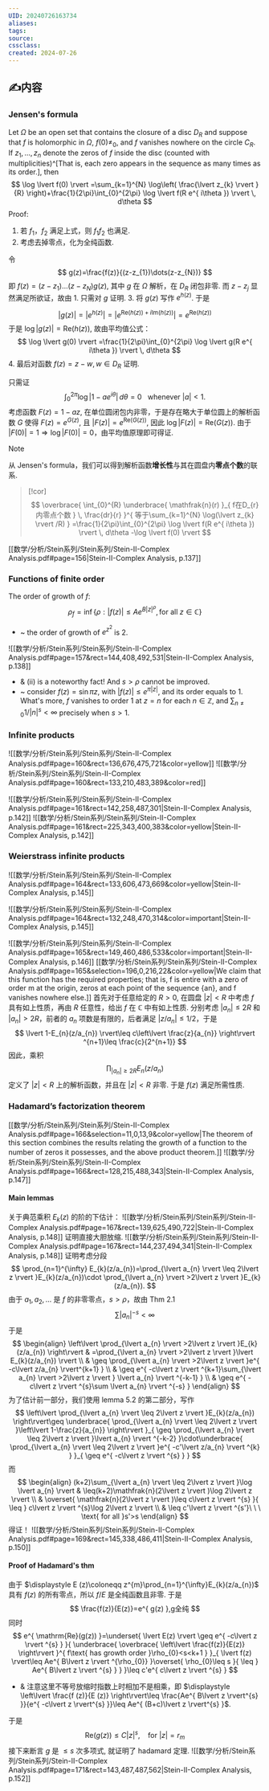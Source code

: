 ```yaml
---
UID: 20240726163734 
aliases: 
tags: 
source: 
cssclass: 
created: 2024-07-26
---
```


## ✍内容
### Jensen's formula
Let $\displaystyle \Omega$ be an open set that contains the closure of a disc $\displaystyle D_{R}$ and suppose that $\displaystyle f$ is holomorphic in $\displaystyle \Omega$, $\displaystyle f(0)\neq_{0}$, and $\displaystyle f$ vanishes nowhere on the circle $\displaystyle C_{R}$.  If $\displaystyle z_{1},\dots,z_{n}$ denote the zeros of $\displaystyle f$ inside the disc (counted with multiplicities)^[That is, each zero appears in the sequence as many times as its order.], then
$$
\log \lvert f(0) \rvert =\sum_{k=1}^{N} \log\left( \frac{\lvert z_{k} \rvert }{R} \right)+\frac{1}{2\pi}\int_{0}^{2\pi} \log \lvert f(R e^{ i\theta }) \rvert  \, d\theta
$$
Proof:
1. 若 $\displaystyle f_{1}，f_{2}$ 满足上式，则 $\displaystyle f_{1}f_{2}$ 也满足.
2. 考虑去掉零点，化为全纯函数.

令
$$
g(z)=\frac{f(z)}{(z-z_{1})\dots(z-z_{N})}
$$
即 $\displaystyle f(z)=(z-z_{1})\dots(z-z_{N})g(z)$, 其中 $\displaystyle g$ 在 $\displaystyle \Omega$ 解析，在 $\displaystyle D_{R}$ 闭包非零. 而 $\displaystyle z-z_{j}$ 显然满足所欲证，故由 1. 只需对 $\displaystyle g$ 证明.
3. 将 $\displaystyle g(z)$ 写作 $\displaystyle e^{ h(z) }$. 于是

$$
\lvert g(z) \rvert =\lvert e^{ h(z) } \rvert =\lvert e^{ \mathrm{Re}(h(z)) +i\mathrm{Im}(h(z))} \rvert=e^{ \mathrm{Re}(h(z)) }
$$
于是 $\displaystyle \log \lvert g(z) \rvert=\mathrm{Re}(h(z))$, 故由平均值公式：
$$
\log \lvert g(0) \rvert =\frac{1}{2\pi}\int_{0}^{2\pi} \log \lvert g(R e^{ i\theta }) \rvert  \, d\theta 
$$
4. 最后对函数 $\displaystyle f (z)=z-w, w\in D_{R}$ 证明.

只需证
$$
\int_{0}^{2\pi} \log \lvert 1-a e^{ i\theta } \rvert  \, d\theta=0\ \ \ \text{whenever }\lvert a \rvert <1. 
$$
考虑函数 $\displaystyle F(z)=1-az$, 在单位圆闭包内非零，于是存在略大于单位圆上的解析函数 $\displaystyle G$ 使得 $\displaystyle F(z)=e^{ G(z) }$, 且 $\displaystyle \lvert F(z) \rvert=e^{ \mathrm{Re}(G(z)) }$, 因此 $\displaystyle \log \lvert F(z) \rvert=\mathrm{Re}(G(z))$.
由于 $\displaystyle \lvert F(0) \rvert=1\Rightarrow \log \lvert F(0) \rvert=0$，由平均值原理即可得证.
> [!NOTE]
> 从 Jensen's formula，我们可以得到解析函数**增长性**与其在圆盘内**零点个数**的联系.

> [!cor]
> $$
 \overbrace{ \int_{0}^{R} \underbrace{ \mathfrak{n}(r) }_{ f在D_{r}内零点个数 } \, \frac{dr}{r} }^{ 等于\sum_{k=1}^{N} \log(\lvert z_{k} \rvert /R) } =\frac{1}{2\pi}\int_{0}^{2\pi} \log \lvert f(R e^{ i\theta }) \rvert  \, d\theta -\log \lvert f(0) \rvert
$$

[[数学/分析/Stein系列/Stein系列/Stein-II-Complex Analysis.pdf#page=156|Stein-II-Complex Analysis, p.137]]
### Functions of finite order
The order of growth of $\displaystyle f$:
$$
\rho_{f}=\inf\{\rho:\lvert f(z) \rvert \leq Ae^{ B\lvert z \rvert ^{\rho} },\text{for all }z\in \mathbb{C}\}
$$
- ~ the order of growth of $\displaystyle e^{ z^{2} }$ is $\displaystyle 2$.

![[数学/分析/Stein系列/Stein系列/Stein-II-Complex Analysis.pdf#page=157&rect=144,408,492,531|Stein-II-Complex Analysis, p.138]]
- & (ii) is a noteworthy fact! And $\displaystyle s>\rho$ cannot be improved.
- ~ consider $\displaystyle f(z)=\sin \pi z$, with $\displaystyle \lvert f(z) \rvert\leq e^{ \pi \lvert z \rvert }$, and its order equals to 1. What's more, $\displaystyle f$ vanishes to order 1 at $\displaystyle z=n$ for each $\displaystyle n\in \mathbb{Z}$, and $\sum_{n\neq 0}1/\lvert n \rvert^{s}<\infty$ precisely when $\displaystyle s>1$.

### Infinite products
![[数学/分析/Stein系列/Stein系列/Stein-II-Complex Analysis.pdf#page=160&rect=136,676,475,721&color=yellow]]
![[数学/分析/Stein系列/Stein系列/Stein-II-Complex Analysis.pdf#page=160&rect=133,210,483,389&color=red]]

![[数学/分析/Stein系列/Stein系列/Stein-II-Complex Analysis.pdf#page=161&rect=142,258,487,301|Stein-II-Complex Analysis, p.142]]
![[数学/分析/Stein系列/Stein系列/Stein-II-Complex Analysis.pdf#page=161&rect=225,343,400,383&color=yellow|Stein-II-Complex Analysis, p.142]]
### Weierstrass infinite products
![[数学/分析/Stein系列/Stein系列/Stein-II-Complex Analysis.pdf#page=164&rect=133,606,473,669&color=yellow|Stein-II-Complex Analysis, p.145]]

![[数学/分析/Stein系列/Stein系列/Stein-II-Complex Analysis.pdf#page=164&rect=132,248,470,314&color=important|Stein-II-Complex Analysis, p.145]]

![[数学/分析/Stein系列/Stein系列/Stein-II-Complex Analysis.pdf#page=165&rect=149,460,486,533&color=important|Stein-II-Complex Analysis, p.146]]
[[数学/分析/Stein系列/Stein系列/Stein-II-Complex Analysis.pdf#page=165&selection=196,0,216,22&color=yellow|We claim that this function has the required properties; that is, f is entire with a zero of order m at the origin, zeros at each point of the sequence {an}, and f vanishes nowhere else.]]
首先对于任意给定的 $\displaystyle R>0$, 在圆盘 $\displaystyle \lvert z \rvert<R$ 中考虑 $\displaystyle f$ 具有如上性质，再由 $\displaystyle R$ 任意性，给出 $\displaystyle f$ 在 $\displaystyle \mathbb{C}$ 中有如上性质.
分别考虑 $\displaystyle \lvert a_{n} \rvert\leq2R$ 和 $\displaystyle \lvert a_{n} \rvert>2R$，前者的 $\displaystyle a_{n}$ 项数是有限的，后者满足 $\displaystyle \lvert z/a_{n} \rvert\leq1/2$，于是
$$
\lvert 1-E_{n}(z/a_{n}) \rvert\leq c\left\lvert  \frac{z}{a_{n}}  \right\rvert ^{n+1}\leq \frac{c}{2^{n+1}}
$$
因此，乘积
$$
\prod _{\lvert a_{n} \rvert \geq 2R}E_{n}(z/a_{n})
$$
定义了 $\displaystyle \lvert z \rvert<R$ 上的解析函数，并且在 $\displaystyle \lvert z \rvert<R$ 非零. 于是 $\displaystyle f(z)$ 满足所需性质.
### Hadamard’s factorization theorem
[[数学/分析/Stein系列/Stein系列/Stein-II-Complex Analysis.pdf#page=166&selection=11,0,13,9&color=yellow|The theorem of this section combines the results relating the growth of a function to the number of zeros it possesses, and the above product theorem.]]
![[数学/分析/Stein系列/Stein系列/Stein-II-Complex Analysis.pdf#page=166&rect=128,215,488,343|Stein-II-Complex Analysis, p.147]]
#### Main lemmas
关于典范乘积 $\displaystyle E_{k}(z)$ 的阶的下估计：
![[数学/分析/Stein系列/Stein系列/Stein-II-Complex Analysis.pdf#page=167&rect=139,625,490,722|Stein-II-Complex Analysis, p.148]]
证明直接大胆放缩.
![[数学/分析/Stein系列/Stein系列/Stein-II-Complex Analysis.pdf#page=167&rect=144,237,494,341|Stein-II-Complex Analysis, p.148]]
证明考虑分段
$$
\prod_{n=1}^{\infty} E_{k}(z/a_{n})=\prod_{\lvert a_{n} \rvert \leq 2\lvert z \rvert }E_{k}(z/a_{n})\cdot \prod_{\lvert a_{n} \rvert >2\lvert z \rvert }E_{k}(z/a_{n}).
$$
由于 $\displaystyle a_{1},a_{2},\dots$ 是 $\displaystyle f$ 的非零零点，$\displaystyle s>\rho$，故由 Thm 2.1
$$
\sum \lvert a_{n} \rvert ^{-s}<\infty
$$
于是
$$
\begin{align}
\left\lvert  \prod_{\lvert a_{n} \rvert >2\lvert z \rvert }E_{k}(z/a_{n})  \right\rvert  & =\prod_{\lvert a_{n} \rvert >2\lvert z \rvert }\lvert E_{k}(z/a_{n}) \rvert \\
 & \geq \prod_{\lvert a_{n} \rvert >2\lvert z \rvert }e^{ -c\lvert z/a_{n} \rvert^{k+1}  } \\
 & \geq e^{ -c\lvert z \rvert ^{k+1}\sum_{\lvert a_{n} \rvert >2\lvert z \rvert } \lvert a_{n} \rvert ^{-k-1}  }  \\
 & \geq e^{ -c\lvert z \rvert ^{s}\sum \lvert a_{n} \rvert ^{-s} } 
\end{align}
$$
为了估计前一部分，我们使用 lemma 5.2 的第二部分，写作
$$
\left\lvert  \prod_{\lvert a_{n} \rvert \leq 2\lvert z \rvert }E_{k}(z/a_{n})  \right\rvert\geq \underbrace{ \prod_{\lvert a_{n} \rvert \leq 2\lvert z \rvert }\left\lvert  1-\frac{z}{a_{n}}  \right\rvert }_{ \geq \prod_{\lvert a_{n} \rvert \leq 2\lvert z \rvert }\lvert a_{n} \rvert ^{-k-2} }\cdot\underbrace{  \prod_{\lvert a_{n} \rvert \leq 2\lvert z \rvert }e^{ -c'\lvert z/a_{n} \rvert ^{k} } }_{ \geq e^{ -c\lvert z \rvert ^{s} } }
$$
而
$$
\begin{align}
(k+2)\sum_{\lvert a_{n} \rvert   \leq 2\lvert z \rvert }\log \lvert a_{n} \rvert  & \leq(k+2)\mathfrak{n}(2\lvert z \rvert )\log 2\lvert z \rvert  \\
 & \overset{ \mathfrak{n}(2\lvert z \rvert )\leq c\lvert z \rvert ^{s} }{ \leq } c\lvert z \rvert ^{s}\log 2\lvert z \rvert  \\
 & \leq c'\lvert z \rvert ^{s'}\ \ \ \text{      for all }s'>s
\end{align}
$$
得证！
![[数学/分析/Stein系列/Stein系列/Stein-II-Complex Analysis.pdf#page=169&rect=145,338,486,411|Stein-II-Complex Analysis, p.150]]
#### Proof of Hadamard's thm
由于 $\displaystyle E (z)\coloneqq z^{m}\prod_{n=1}^{\infty}E_{k}(z/a_{n})$ 具有 $\displaystyle f(z)$ 的所有零点，所以 $\displaystyle f/E$ 是全纯函数且非零. 于是
$$
\frac{f(z)}{E(z)}=e^{ g(z) },g全纯
$$
同时
$$
e^{ \mathrm{Re}(g(z)) }=\underset{ \lvert E(z) \rvert \geq e^{ -c\lvert z \rvert ^{s} } }{ \underbrace{ \overbrace{ \left\lvert  \frac{f(z)}{E(z)}  \right\rvert  }^{ f\text{ has growth order }\rho_{0}<s<k+1 } }_{ \lvert f(z) \rvert\leq Ae^{ B\lvert z \rvert ^{\rho_{0}} }\overset{ \rho_{0}\leq s }{ \leq } Ae^{ B\lvert z \rvert ^{s} }  } }\leq c'e^{ c\lvert z \rvert ^{s} }
$$
- & 注意这里不等号放缩时指数上时相加不是相乘，即 $\displaystyle \left\lvert  \frac{f (z)}{E (z)}  \right\rvert\leq \frac{Ae^{ B\lvert z \rvert^{s} }}{e^{ -c\lvert z \rvert^{s} }}\leq Ae^{ (B+c)\lvert z \rvert^{s} }$.

于是
$$
\mathrm{Re}(g(z))\leq C\lvert z \rvert ^{s},\ \ \ \ \text{for }\lvert z \rvert =r_{m}
$$
接下来断言 $\displaystyle g$ 是 $\displaystyle \leq s$ 次多项式, 就证明了 hadamard 定理.
![[数学/分析/Stein系列/Stein系列/Stein-II-Complex Analysis.pdf#page=171&rect=143,487,487,562|Stein-II-Complex Analysis, p.152]]
